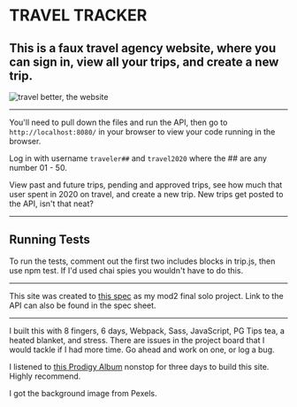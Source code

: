 # TRAVEL TRACKER

## This is a faux travel agency website, where you can sign in, view all your trips, and create a new trip.

![travel better, the website](https://media.giphy.com/media/ISBH2lZXxcsHssHSD9/giphy.gif)

---

You'll need to pull down the files and run the API, then go to `http://localhost:8080/` in your browser to view your code running in the browser.

Log in with username `traveler##` and `travel2020` where the ## are any number 01 - 50.

View past and future trips, pending and approved trips, see how much that user spent in 2020 on travel, and create a new trip. New trips get posted to the API, isn't that neat?

---

## Running  Tests
To run the tests, comment out the first two includes blocks in trip.js, then use npm test. If I'd used chai spies you wouldn't have to do this.

---

This site was created to [this spec](https://frontend.turing.io/projects/travel-tracker.html) as my mod2 final solo project.
Link to the API can also be found in the spec sheet.

---

I built this with 8 fingers, 6 days, Webpack, Sass, JavaScript, PG Tips tea, a heated blanket, and stress. There are issues in the project board that I would tackle if I had more time. Go ahead and work on one, or log a bug. 

I listened to [this Prodigy Album](https://open.spotify.com/album/05yevdRXvaX6KGRaZehaDW?si=gfFOWavmQemIGf9sEPmIPA) nonstop for three days to build this site. Highly recommend.

I got the background image from Pexels.
